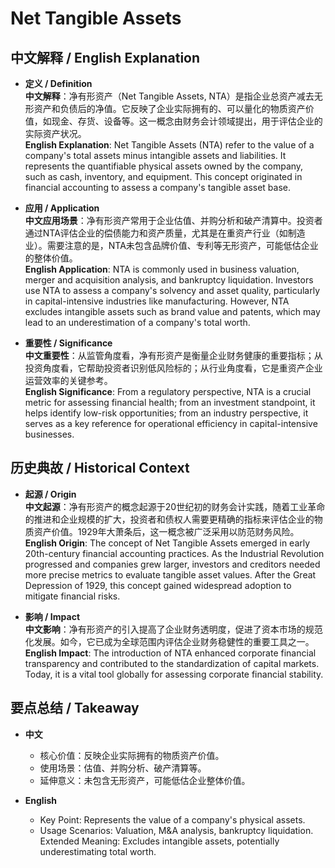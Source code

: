 # Net Tangible Assets

## 中文解释 / English Explanation

* **定义 / Definition**  
  **中文解释**：净有形资产（Net Tangible Assets, NTA）是指企业总资产减去无形资产和负债后的净值。它反映了企业实际拥有的、可以量化的物质资产价值，如现金、存货、设备等。这一概念由财务会计领域提出，用于评估企业的实际资产状况。  
  **English Explanation**: Net Tangible Assets (NTA) refer to the value of a company's total assets minus intangible assets and liabilities. It represents the quantifiable physical assets owned by the company, such as cash, inventory, and equipment. This concept originated in financial accounting to assess a company's tangible asset base.

* **应用 / Application**  
  **中文应用场景**：净有形资产常用于企业估值、并购分析和破产清算中。投资者通过NTA评估企业的偿债能力和资产质量，尤其是在重资产行业（如制造业）。需要注意的是，NTA未包含品牌价值、专利等无形资产，可能低估企业的整体价值。  
  **English Application**: NTA is commonly used in business valuation, merger and acquisition analysis, and bankruptcy liquidation. Investors use NTA to assess a company's solvency and asset quality, particularly in capital-intensive industries like manufacturing. However, NTA excludes intangible assets such as brand value and patents, which may lead to an underestimation of a company's total worth.

* **重要性 / Significance**  
  **中文重要性**：从监管角度看，净有形资产是衡量企业财务健康的重要指标；从投资角度看，它帮助投资者识别低风险标的；从行业角度看，它是重资产企业运营效率的关键参考。  
  **English Significance**: From a regulatory perspective, NTA is a crucial metric for assessing financial health; from an investment standpoint, it helps identify low-risk opportunities; from an industry perspective, it serves as a key reference for operational efficiency in capital-intensive businesses.

## 历史典故 / Historical Context

* **起源 / Origin**  
  **中文起源**：净有形资产的概念起源于20世纪初的财务会计实践，随着工业革命的推进和企业规模的扩大，投资者和债权人需要更精确的指标来评估企业的物质资产价值。1929年大萧条后，这一概念被广泛采用以防范财务风险。  
  **English Origin**: The concept of Net Tangible Assets emerged in early 20th-century financial accounting practices. As the Industrial Revolution progressed and companies grew larger, investors and creditors needed more precise metrics to evaluate tangible asset values. After the Great Depression of 1929, this concept gained widespread adoption to mitigate financial risks.

* **影响 / Impact**  
  **中文影响**：净有形资产的引入提高了企业财务透明度，促进了资本市场的规范化发展。如今，它已成为全球范围内评估企业财务稳健性的重要工具之一。  
  **English Impact**: The introduction of NTA enhanced corporate financial transparency and contributed to the standardization of capital markets. Today, it is a vital tool globally for assessing corporate financial stability.

## 要点总结 / Takeaway

* **中文**  
  - 核心价值：反映企业实际拥有的物质资产价值。  
  - 使用场景：估值、并购分析、破产清算等。  
  - 延伸意义：未包含无形资产，可能低估企业整体价值。

* **English**  
  - Key Point: Represents the value of a company's physical assets.  
  - Usage Scenarios: Valuation, M&A analysis, bankruptcy liquidation.  
Extended Meaning: Excludes intangible assets, potentially underestimating total worth.
